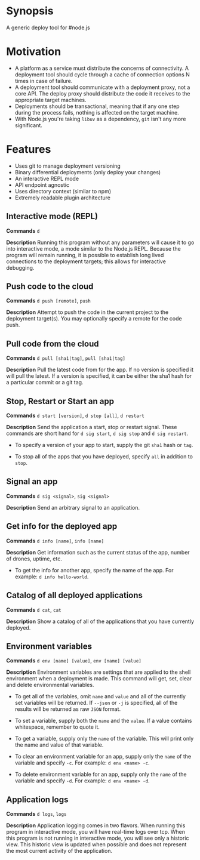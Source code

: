 # Synopsis
A generic deploy tool for #node.js

# Motivation
 - A platform as a service must distribute the concerns of connectivity. A deployment tool should cycle 
through a cache of connection options N times in case of failure. 
 - A deployment tool should communicate with a deployment proxy, not a core API. The deploy proxy should 
distribute the code it receives to the appropriate target machines.
 - Deployments should be transactional, meaning that if any one step during the process fails, nothing is
affected on the target machine.
 - With Node.js you're taking `libuv` as a dependency, `git` isn't any more significant.

# Features
 - Uses git to manage deployment versioning
 - Binary differential deployments (only deploy your changes)
 - An interactive REPL mode
 - API endpoint agnostic
 - Uses directory context (similar to npm)
 - Extremely readable plugin architecture

## Interactive mode (REPL)
__**Commands**__ `d`

__**Description**__ Running this program without any parameters will cause it to go into interactive mode, a mode similar to the Node.js REPL. Because the program will remain running, it is possible to establish long lived connections to the deployment targets; this allows for interactive debugging.

## Push code to the cloud
__**Commands**__ `d push [remote]`, `push`

__**Description**__ Attempt to push the code in the current project to the deployment target(s). You may optionally specify a remote for the code push.

## Pull code from the cloud
__**Commands**__ `d pull [sha1|tag]`, `pull [sha1|tag]`

__**Description**__ Pull the latest code from for the app. If no version is specified it will pull the latest. If a version is specified, it can be either the sha1 hash for a particular commit or a git tag.

## Stop, Restart or Start an app
__**Commands**__ `d start [version]`, `d stop [all]`, `d restart`

__**Description**__ Send the application a start, stop or restart signal. These commands are short hand for `d sig start`, `d sig stop` and `d sig restart`. 

 - To specify a version of your app to start, supply the git `sha1` hash or `tag`.

 - To stop all of the apps that you have deployed, specify `all` in addition to `stop`.

## Signal an app
__**Commands**__ `d sig <signal>`, `sig <signal>`

__**Description**__ Send an arbitrary signal to an application.

## Get info for the deployed app
__**Commands**__ `d info [name]`, `info [name]`

__**Description**__ Get information such as the current status of the app, number of drones, uptime, etc.

 - To get the info for another app, specify the name of the app. For example: `d info hello-world`.

## Catalog of all deployed applications
__**Commands**__ `d cat`, `cat`

__**Description**__ Show a catalog of all of the applications that you have currently deployed.

## Environment variables
__**Commands**__ `d env [name] [value]`, `env [name] [value]`

__**Description**__ Environment variables are settings that are applied to the shell environment when a deployment is made. This command will get, set, clear and delete environmental variables. 

 - To get all of the variables, omit `name` and `value` and all of the currently set variables will be returned. If `--json` or `-j` is specified, all of the results will be returned as raw `JSON` format.

 - To set a variable, supply both the `name` and the `value`. If a value contains whitespace, remember to quote it.

 - To get a variable, supply only the `name` of the variable. This will print only the name and value of that variable.

 - To clear an environment variable for an app, supply only the `name` of the variable and specify `-c`. For example: `d env <name> -c`.

 - To delete environment variable for an app, supply only the `name` of the variable and specify `-d`. For example: `d env <name> -d`.

## Application logs

__**Commands**__ `d logs`, `logs` 

__**Description**__ Application logging comes in two flavors. When running this program in interactive mode, you will have real-time logs over tcp. When this program is not running in interactive mode, you will see only a historic view. This historic view is updated when possible and does not represent the most current activity of the application.


